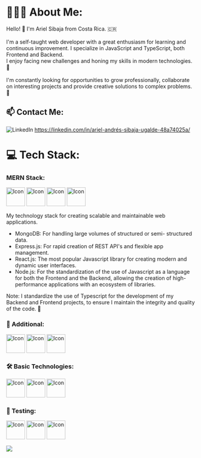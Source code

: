 # 🧑🏼‍💻 About Me:
Hello! 👋 I'm Ariel Sibaja from Costa Rica. 🇨🇷 <br><br>I'm a self-taught web developer with a great enthusiasm for learning and continuous improvement. I specialize in JavaScript and TypeScript, both Frontend and Backend.<br>I enjoy facing new challenges and honing my skills in modern technologies. 🤖<br><br>I'm constantly looking for opportunities to grow professionally, collaborate on interesting projects and provide creative solutions to complex problems. 🚀


## 📫 Contact Me:
![LinkedIn](https://img.shields.io/badge/LinkedIn-%230077B5.svg?logo=linkedin&logoColor=white)
https://linkedin.com/in/ariel-andrés-sibaja-ugalde-48a74025a/



# 💻 Tech Stack:

### MERN Stack:
<img src="https://user-images.githubusercontent.com/25181517/182884177-d48a8579-2cd0-447a-b9a6-ffc7cb02560e.png" alt="Icon" width="50"/>
<img src="https://user-images.githubusercontent.com/25181517/183859966-a3462d8d-1bc7-4880-b353-e2cbed900ed6.png" alt="Icon" width="50"/>
<img src="https://user-images.githubusercontent.com/25181517/183897015-94a058a6-b86e-4e42-a37f-bf92061753e5.png" alt="Icon" width="50"/>
<img src="https://user-images.githubusercontent.com/25181517/183568594-85e280a7-0d7e-4d1a-9028-c8c2209e073c.png" alt="Icon" width="50"/>

My technology stack for creating scalable and maintainable web applications.
<ul>
	<li>
	MongoDB: For handling large volumes of structured or semi-	structured data.
	</li>
	<li>
	Express.js: For rapid creation of REST API's and flexible app management.</li>
	<li>
	React.js: The most popular Javascript library for creating modern and dynamic user interfaces.
	</li>
	<li>
	Node.js: For the standardization of the use of Javascript as a language for both the Frontend and the Backend, allowing the creation of high-performance applications with an ecosystem of libraries.
	</li>
</ul>
Note: I standardize the use of Typescript for the development of my Backend and Frontend projects, to ensure I maintain the integrity and quality of the code. 🌟

### 🎁  Additional:
<img src="https://user-images.githubusercontent.com/25181517/183890598-19a0ac2d-e88a-4005-a8df-1ee36782fde1.png" alt="Icon" width="50"/>
<img src="https://user-images.githubusercontent.com/25181517/192108372-f71d70ac-7ae6-4c0d-8395-51d8870c2ef0.png" alt="Icon" width="50"/>
<img src="https://user-images.githubusercontent.com/25181517/202896760-337261ed-ee92-4979-84c4-d4b829c7355d.png" alt="Icon" width="50"/>

### 🛠️ Basic Technologies:

<img src="https://user-images.githubusercontent.com/25181517/192158954-f88b5814-d510-4564-b285-dff7d6400dad.png" alt="Icon" width="50"/>
<img src="https://user-images.githubusercontent.com/25181517/183898674-75a4a1b1-f960-4ea9-abcb-637170a00a75.png" alt="Icon" width="50"/>
<img src="https://user-images.githubusercontent.com/25181517/117447155-6a868a00-af3d-11eb-9cfe-245df15c9f3f.png" alt="Icon" width="50"/>

### 🧪 Testing:
<img src="https://user-images.githubusercontent.com/25181517/187955005-f4ca6f1a-e727-497b-b81b-93fb9726268e.png" alt="Icon" width="50"/>
<img src="https://user-images.githubusercontent.com/68279555/200387386-276c709f-380b-46cc-81fd-f292985927a8.png" alt="Icon" width="50"/>
<img src="https://github.com/marwin1991/profile-technology-icons/assets/25181517/37cb517e-d059-4cc0-8124-1a72b663167c" alt="Icon" width="50"/>
  
<br/>

![](https://github-readme-stats.vercel.app/api/top-langs/?username=ArielSibaja91&theme=transparent&hide_border=true&include_all_commits=true&count_private=true&layout=compact)
